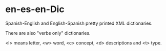 # en-es-en-Dic
Spanish-English and English-Spanish pretty printed XML dictionaries. 

There are also "verbs only" dictionaries. 

\<l\> means letter, \<w\> word, \<c\> concept, \<d\> descriptions and \<t\> type.

